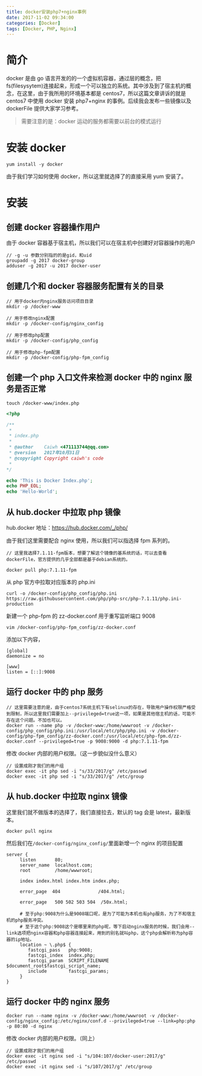```yaml
---
title: docker安装php7+nginx事例
date: 2017-11-02 09:34:00
categories: [Docker]
tags: [Docker, PHP, Nginx]
---
```


# 简介

docker 是由 go 语言开发的的一个虚拟机容器，通过层的概念，把 fs(filesysytem)连接起来，形成一个可以独立的系统。其中涉及到了宿主机的概念，在这里，由于我所用的环境基本都是 centos7，所以这篇文章讲诉的就是 centos7 中使用 docker 安装 php7+nginx 的事例。后续我会发布一些镜像以及 dockerFile 提供大家学习参考。

> 需要注意的是：docker 运动的服务都需要以前台的模式运行

# 安装 docker

```
yum install -y docker
```

由于我们学习如何使用 docker，所以这里就选择了的直接采用 yum 安装了。

# 安装

## 创建 docker 容器操作用户

由于 docker 容器基于宿主机，所以我们可以在宿主机中创建好对容器操作的用户

```
// -g -u 参数分别指的的是gid，和uid
groupadd -g 2017 docker-group
adduser -g 2017 -u 2017 docker-user
```

<!-- more -->

## 创建几个和 docker 容器服务配置有关的目录

```
// 用于docker内nginx服务访问项目目录
mkdir -p /docker-www

// 用于修改nginx配置
mkdir -p /docker-config/nginx_config

// 用于修改php配置
mkdir -p /docker-config/php_config

// 用于修改php-fpm配置
mkdir -p /docker-config/php-fpm_config
```

## 创建一个 php 入口文件来检测 docker 中的 nginx 服务是否正常

```
touch /docker-www/index.php
```

```PHP
<?php

/**
 *
 * index.php
 *
 * @author    Caiwh <471113744@qq.com>
 * @version   2017年10月31日
 * @copyright Copyright caiwh's code
 *
*/

echo 'This is Docker Index.php';
echo PHP_EOL;
echo 'Hello-World';
```

## 从 hub.docker 中拉取 php 镜像

hub.docker 地址：https://hub.docker.com/_/php/

由于我们这里需要配合 nginx 使用，所以我们可以指选择 fpm 系列的。

```
// 这里我选择7.1.11-fpm版本，想要了解这个镜像的基系统的话，可以去查看dockerFile，官方提供的几乎全部都是基于debian系统的。

docker pull php:7.1.11-fpm
```

从 php 官方中拉取对应版本的 php.ini

```
curl -o /docker-config/php_config/php.ini https://raw.githubusercontent.com/php/php-src/php-7.1.11/php.ini-production
```

新建一个 php-fpm 的 zz-docker.conf 用于重写监听端口 9008

```
vim /docker-config/php-fpm_config/zz-docker.conf
```

添加以下内容，

```
[global]
daemonize = no

[www]
listen = [::]:9008
```

## 运行 docker 中的 php 服务

```
// 这里需要注意的是，由于centos7系统主机下有selinux的存在，导致用户操作权限严格受到限制，所以这里我们需要加上--privileged=true这一项，如果是其他宿主机的话，可能不存在这个问题。不加也可以。
docker run --name php -v /docker-www:/home/wwwroot -v /docker-config/php_config/php.ini:/usr/local/etc/php/php.ini -v /docker-config/php-fpm_config/zz-docker.conf:/usr/local/etc/php-fpm.d/zz-docker.conf --privileged=true -p 9008:9000 -d php:7.1.11-fpm
```

修改 docker 内部的用户权限。（这一步貌似没什么意义）

```
// 设置成刚才我们的用户组
docker exec -it php sed -i "s/33/2017/g" /etc/passwd
docker exec -it php sed -i "s/33/2017/g" /etc/group
```

## 从 hub.docker 中拉取 nginx 镜像

这里我们就不做版本的选择了，我们直接拉去，默认的 tag 会是 latest，最新版本。

```
docker pull nginx
```

然后我们在`/docker-config/nginx_config/`里面新增一个 nginx 的项目配置

```shell
server {
     listen       80;
     server_name  localhost.com;
     root         /home/wwwroot;

     index index.html index.htm index.php;

     error_page  404              /404.html;

     error_page   500 502 503 504  /50x.html;

     # 至于php:9008为什么是9008端口呢，是为了可能为本机也有php服务，为了不和宿主机的php服务冲突。
	 # 至于这个php:9008这个是哪里来的php呢，等下启动nginx服务的时候，我们会用--link选项把nginx容器和php容器连接起来，用到的别名就叫php，这个php会解析称为php容器的ip地址。
     location ~ \.php$ {
        fastcgi_pass   php:9008;
        fastcgi_index  index.php;
        fastcgi_param  SCRIPT_FILENAME  $document_root$fastcgi_script_name;
        include        fastcgi_params;
     }
}
```

## 运行 docker 中的 nginx 服务

```
docker run --name nginx -v /docker-www:/home/wwwroot -v /docker-config/nginx_config:/etc/nginx/conf.d --privileged=true --link=php:php -p 80:80 -d nginx
```

修改 docker 内部的用户权限。（同上）

```
// 设置成刚才我们的用户组
docker exec -it nginx sed -i "s/104:107/docker-user:2017/g" /etc/passwd
docker exec -it nginx sed -i "s/107/2017/g" /etc/group
```
